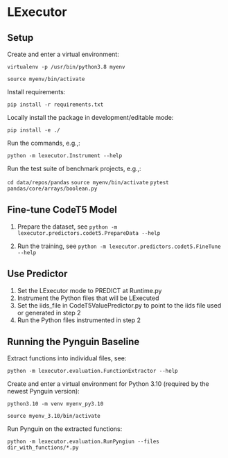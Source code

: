 # LExecutor

## Setup

Create and enter a virtual environment:

`virtualenv -p /usr/bin/python3.8 myenv`

`source myenv/bin/activate`

Install requirements:

`pip install -r requirements.txt`

Locally install the package in development/editable mode:

`pip install -e ./`

Run the commands, e.g.,:

`python -m lexecutor.Instrument --help`

Run the test suite of benchmark projects, e.g.,:

`cd data/repos/pandas`
`source myenv/bin/activate`
`pytest pandas/core/arrays/boolean.py`

## Fine-tune CodeT5 Model

1. Prepare the dataset, see `python -m lexecutor.predictors.codet5.PrepareData --help`

2. Run the training, see `python -m lexecutor.predictors.codet5.FineTune --help`

## Use Predictor

1. Set the LExecutor mode to PREDICT at Runtime.py
2. Instrument the Python files that will be LExecuted
3. Set the iids_file in CodeT5ValuePredictor.py to point to the iids file used or generated in step 2
4. Run the Python files instrumented in step 2

## Running the Pynguin Baseline

Extract functions into individual files, see:

`python -m lexecutor.evaluation.FunctionExtractor --help`

Create and enter a virtual environment for Python 3.10 (required by the newest Pynguin version):

`python3.10 -m venv myenv_py3.10`

`source myenv_3.10/bin/activate`

Run Pynguin on the extracted functions:

`python -m lexecutor.evaluation.RunPyngiun --files dir_with_functions/*.py`

